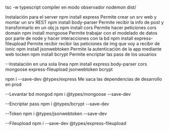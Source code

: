 tsc -w         typescript compiler en modo observador
nodemon dist/

Instalación para el server
npm install express             Permite crear un srv web y montar un srv REST
npm install body-parser         Permite recibir la info de post y transformarlo en un obj js
npm install cors                Permite hacer peticiones cors domain
npm install mongoose            Permite trabajar con el modelado de datos por parte de node y hacer interacciones con la bd
npm install express-fileupload  Permite recibir recibir las peticiones de img que voy a recibir de ionic
npm install jsonwebtoken        Permite la autenticación de la app mediante web tocken
npm install bcrypt              Permite encriptar las pass de los usuarios

--Instalación en una sola línea
npm install express body-parser cors mongoose express-fileupload jsonwebtoken bcrypt

npm i --save-dev @types/express  Me saca las dependencias de desarrollo en prod

--Levantar bd
mongod
npm i @types/mongoose --save-dev

--Encriptar pass
npm i @types/bcrypt --save-dev

--Token
npm i @types/jsonwebtoken --save-dev

--Fileupload
npm i --save-dev @types/express-fileupload